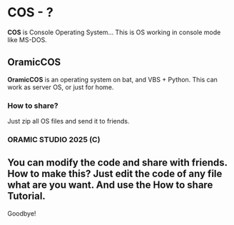 # COS - ?
**COS** is Console Operating System... This is OS working in console mode like MS-DOS. 

## OramicCOS
**OramicCOS** is an operating system on bat, and VBS + Python. This can work as server OS, or just for home.  

### How to share?
Just zip all OS files and send it to friends.

### ORAMIC STUDIO 2025 (C)

## You can modify the code and share with friends. How to make this? Just edit the code of any file what are you want. And use the **How to share** Tutorial.
Goodbye! 
